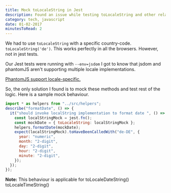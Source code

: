```yaml
---
title: Mock toLocaleString in Jest
description: Found an issue while testing toLocaleString and other related JS prototype function. Described here is the way to mock them.
category: tech, javascript
date: 01-02-2017
minutesToRead: 2
---
```


We had to use `toLocaleString` with a specific country-code. `toLocaleString('de')`. This works perfectly in all the browsers. However, not in jest tests.

Our Jest tests were running with `--env=jsdom` I got to know that jsdom and phantomJS aren't supporting multiple locale implementations.

[PhantomJS support locale-specific.](https://github.com/ariya/phantomjs/issues/12327)

So, the only solution I found is to mock these methods and test rest of the logic. Here is a sample mock behaviour.

```js
import * as helpers from "../src/helpers";
describe("formatDate", () => {
  it("should invoke localString implementation to format date ", () => {
    const localStringMock = jest.fn();
    const mockDate = { toLocaleString: localStringMock };
    helpers.formatDate(mockDate);
    expect(localStringMock).toHaveBeenCalledWith("de-DE", {
      year: "numeric",
      month: "2-digit",
      day: "2-digit",
      hour: "2-digit",
      minute: "2-digit",
    });
  });
});
```

**Note:** This behaviour is applicable for toLocaleDateString() toLocaleTimeString()
